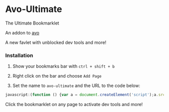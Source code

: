 # Avo-Ultimate
The Ultimate Bookmarklet

An addon to [avo](https://github.com/FogNetwork/Avo)

A new favlet with unblocked dev tools and more!

### Installation
1. Show your bookmarks bar with `ctrl + shift + b`

2. Right click on the bar and choose `Add Page`

3. Set the name to `avo-ultimate` and the URL to the code below:

```js
javascript:(function () {var a = document.createElement('script');a.src = 'https://cdn.jsdelivr.net/gh/Browncha023/avo-ultimate@latest/script.min.js';document.body.appendChild(a);}())
```

Click the bookmarklet on any page to activate dev tools and more!
